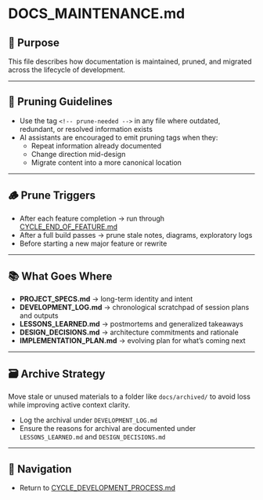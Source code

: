 # DOCS_MAINTENANCE.md

## 📘 Purpose
This file describes how documentation is maintained, pruned, and migrated across the lifecycle of development.

---

## 🧽 Pruning Guidelines
- Use the tag `<!-- prune-needed -->` in any file where outdated, redundant, or resolved information exists
- AI assistants are encouraged to emit pruning tags when they:
  - Repeat information already documented
  - Change direction mid-design
  - Migrate content into a more canonical location

---

## 🪵 Prune Triggers
- After each feature completion → run through [CYCLE_END_OF_FEATURE.md](./CYCLE_END_OF_FEATURE.md)
- After a full build passes → prune stale notes, diagrams, exploratory logs
- Before starting a new major feature or rewrite

---

## 📚 What Goes Where
- **PROJECT_SPECS.md** → long-term identity and intent
- **DEVELOPMENT_LOG.md** → chronological scratchpad of session plans and outputs
- **LESSONS_LEARNED.md** → postmortems and generalized takeaways
- **DESIGN_DECISIONS.md** → architecture commitments and rationale
- **IMPLEMENTATION_PLAN.md** → evolving plan for what’s coming next

---

## 🗃 Archive Strategy
Move stale or unused materials to a folder like `docs/archived/` to avoid loss while improving active context clarity.

- Log the archival under `DEVELOPMENT_LOG.md`
- Ensure the reasons for archival are documented under `LESSONS_LEARNED.md` and `DESIGN_DECISIONS.md`

---

## 🔄 Navigation
- Return to [CYCLE_DEVELOPMENT_PROCESS.md](./CYCLE_DEVELOPMENT_PROCESS.md)
